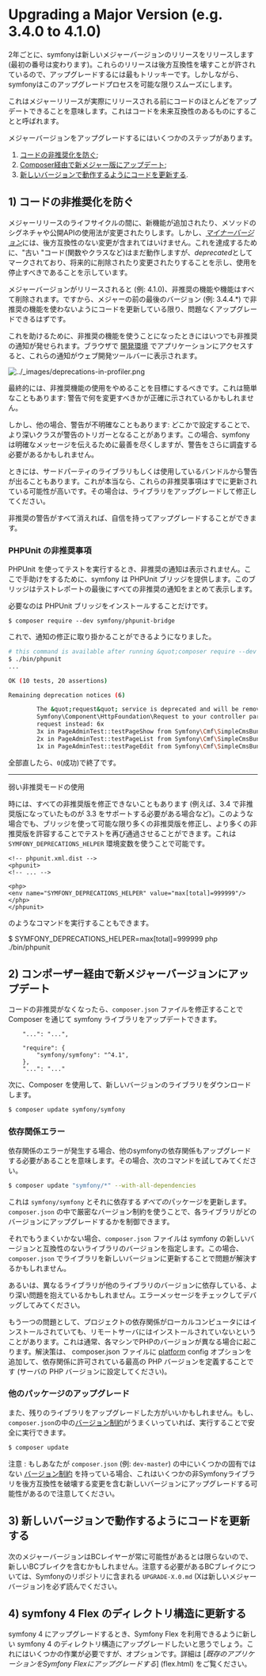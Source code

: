 # Upgrading a Major Version (e.g. 3.4.0 to 4.1.0)

2年ごとに、symfonyは新しいメジャーバージョンのリリースをリリースします(最初の番号は変わります)。これらのリリースは後方互換性を壊すことが許されているので、アップグレードするには最もトリッキーです。しかしながら、symfonyはこのアップグレードプロセスを可能な限りスムーズにします。

これはメジャーリリースが実際にリリースされる前にコードのほとんどをアップデートできることを意味します。これはコードを未来互換性のあるものにすることと呼ばれます。

メジャーバージョンをアップグレードするにはいくつかのステップがあります。

1.  [<span>コードの非推奨化を防ぐ</span>](#upgrade-major-symfony-deprecations);
2.  [<span>Composer経由で新メジャー版にアップデート</span>](#upgrade-major-symfony-composer);
3.  [<span>新しいバージョンで動作するようにコードを更新する</span>](#upgrade-major-symfony-after).

## 1\) コードの非推奨化を防ぐ

メジャーリリースのライフサイクルの間に、新機能が追加されたり、メソッドのシグネチャや公開APIの使用法が変更されたりします。しかし、[*マイナーバージョン*](upgrade_minor.html)には、後方互換性のない変更が含まれてはいけません。これを達成するために、"古い "コード(関数やクラスなど)はまだ動作しますが、*deprecated*としてマークされており、将来的に削除されたり変更されたりすることを示し、使用を停止すべきであることを示しています。

メジャーバージョンがリリースされると (例: 4.1.0)、非推奨の機能や機能はすべて削除されます。ですから、メジャーの前の最後のバージョン (例: 3.4.4.\*) で非推奨の機能を使わないようにコードを更新している限り、問題なくアップグレードできるはずです。

これを助けるために、非推奨の機能を使うことになったときにはいつでも非推奨の通知が発せられます。ブラウザで [開発環境](../configuration.html#configuration-environments) でアプリケーションにアクセスすると、これらの通知がウェブ開発ツールバーに表示されます。

![../\_images/deprecations-in-profiler.png](https://symfony.com/doc/4.3/_images/deprecations-in-profiler.png)

最終的には、非推奨機能の使用をやめることを目標にするべきです。これは簡単なこともあります: 警告で何を変更すべきかが正確に示されているかもしれません。

しかし、他の場合、警告が不明確なこともあります: どこかで設定することで、より深いクラスが警告のトリガーとなることがあります。この場合、symfony は明確なメッセージを伝えるために最善を尽くしますが、警告をさらに調査する必要があるかもしれません。

ときには、サードパーティのライブラリもしくは使用しているバンドルから警告が出ることもあります。これが本当なら、これらの非推奨事項はすでに更新されている可能性が高いです。その場合は、ライブラリをアップグレードして修正してください。

非推奨の警告がすべて消えれば、自信を持ってアップグレードすることができます。

### PHPUnit の非推奨事項

PHPUnit を使ってテストを実行するとき、非推奨の通知は表示されません。ここで手助けをするために、symfony は PHPUnit ブリッジを提供します。このブリッジはテストレポートの最後にすべての非推奨の通知をまとめて表示します。

必要なのは PHPUnit ブリッジをインストールすることだけです。

    $ composer require --dev symfony/phpunit-bridge

これで、通知の修正に取り掛かることができるようになりました。

```bash
# this command is available after running &quot;composer require --dev symfony/phpunit-bridge&quot;
$ ./bin/phpunit
...

OK (10 tests, 20 assertions)

Remaining deprecation notices (6)

        The &quot;request&quot; service is deprecated and will be removed in 3.0. Add a type-hint for
        Symfony\Component\HttpFoundation\Request to your controller parameters to retrieve the
        request instead: 6x
        3x in PageAdminTest::testPageShow from Symfony\Cmf\SimpleCmsBundle\Tests\WebTest\Admin
        2x in PageAdminTest::testPageList from Symfony\Cmf\SimpleCmsBundle\Tests\WebTest\Admin
        1x in PageAdminTest::testPageEdit from Symfony\Cmf\SimpleCmsBundle\Tests\WebTest\Admin
```

全部直したら、`0`(成功)で終了です。

----

弱い非推奨モードの使用

時には、すべての非推奨版を修正できないこともあります (例えば、3.4 で非推奨版になっていたものが 3.3 をサポートする必要がある場合など)。このような場合でも、ブリッジを使って可能な限り多くの非推奨版を修正し、より多くの非推奨版を許容することでテストを再び通過させることができます。これは `SYMFONY_DEPRECATIONS_HELPER` 環境変数を使うことで可能です。

```
<!-- phpunit.xml.dist -->
<phpunit>
<!-- ... -->

<php>
<env name="SYMFONY_DEPRECATIONS_HELPER" value="max[total]=999999"/>
</php>
</phpunit>
```

のようなコマンドを実行することもできます。

$ SYMFONY_DEPRECATIONS_HELPER=max[total]=999999 php ./bin/phpunit

## 2\) コンポーザー経由で新メジャーバージョンにアップデート

コードの非推奨がなくなったら、`composer.json` ファイルを修正することで Composer を通じて symfony ライブラリをアップデートできます。

```
    "...": "...",

    "require": {
        "symfony/symfony": "^4.1",
    },
    "...": "..."
```

次に、Composer を使用して、新しいバージョンのライブラリをダウンロードします。

```bash
$ composer update symfony/symfony
```

### 依存関係エラー

依存関係のエラーが発生する場合、他のsymfonyの依存関係もアップグレードする必要があることを意味します。その場合、次のコマンドを試してみてください。

```bash
$ composer update "symfony/*" --with-all-dependencies
```

これは `symfony/symfony` とそれに依存する*すべての*パッケージを更新します。`composer.json` の中で厳密なバージョン制約を使うことで、各ライブラリがどのバージョンにアップグレードするかを制御できます。

それでもうまくいかない場合、`composer.json` ファイルは symfony の新しいバージョンと互換性のないライブラリのバージョンを指定します。この場合、`composer.json` でライブラリを新しいバージョンに更新することで問題が解決するかもしれません。

あるいは、異なるライブラリが他のライブラリのバージョンに依存している、より深い問題を抱えているかもしれません。エラーメッセージをチェックしてデバッグしてみてください。

もう一つの問題として、プロジェクトの依存関係がローカルコンピュータにはインストールされていても、リモートサーバにはインストールされていないということがあります。これは通常、各マシンでPHPのバージョンが異なる場合に起こります。解決策は、 composer.json ファイルに [platform](https://getcomposer.org/doc/06-config.md#platform) config オプションを追加して、依存関係に許可されている最高の PHP バージョンを定義することです (サーバの PHP バージョンに設定してください)。

### 他のパッケージのアップグレード

また、残りのライブラリをアップグレードした方がいいかもしれません。もし、`composer.json`の中の[バージョン制約](https://getcomposer.org/doc/01-basic-usage.md#package-versions)がうまくいっていれば、実行することで安全に実行できます。

```bash
$ composer update
```

注意
: もしあなたが `composer.json` (例: `dev-master`) の中にいくつかの固有ではない [バージョン制約](https://getcomposer.org/doc/01-basic-usage.md#package-versions) を持っている場合、これはいくつかの非Symfonyライブラリを後方互換性を破壊する変更を含む新しいバージョンにアップグレードする可能性があるので注意してください。

## 3\) 新しいバージョンで動作するようにコードを更新する

次のメジャーバージョンはBCレイヤーが常に可能性があるとは限らないので、新しいBCブレイクを含むかもしれません。注意する必要があるBCブレイクについては、Symfonyのリポジトリに含まれる `UPGRADE-X.0.md` (Xは新しいメジャーバージョン)を必ず読んでください。


## 4\) symfony 4 Flex のディレクトリ構造に更新する

symfony 4 にアップグレードするとき、Symfony Flex を利用できるように新しい symfony 4 のディレクトリ構造にアップグレードしたいと思うでしょう。これにはいくつかの作業が必要ですが、オプションです。詳細は [*既存のアプリケーションをSymfony Flexにアップグレードする*] (flex.html) をご覧ください。
